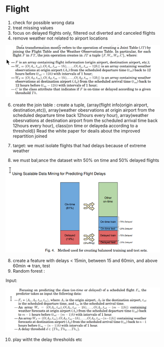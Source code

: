 # Flight

1. check for possible wrong data 
2. treat missing values
3. focus on delayed flights only, filtered out diverted and canceled flights
4. remove weather not related to airport locations
   
![join](2024-09-24_21-48-38.png)

6. create the join table : create a tuple, {array(flight info(origin airport, destination,etc)), array(weather obesrvations at origin airport from the scheduled departure time back 12hours every hour), array(weather obesrvations at destination airport from the scheduled arrival time back 12hours every hour), class(on time or delayeda according to a threshold)}
Read the white paper for deails about the improved repartition joined 

7. target: we must isolate flights that had delays because of extreme weather 
8. we must bal;ance the dataset witn 50% on time and 50% delayed flights 

![reshuffle datset](2024-09-24_21-31-13.png)

8. create a feature with delays < 15min, between 15 and 60min, and above 60min => tran, test
9. Random forest : 

Input:

![input of the random forest](2024-09-24_21-31-03.png)

10. play witht the delay thresholds etc


